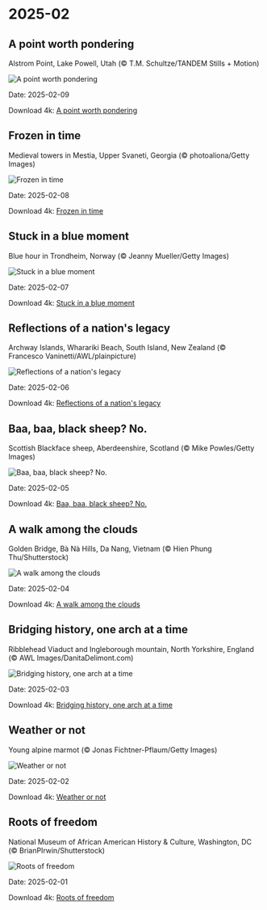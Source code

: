 # 2025-02

## A point worth pondering

Alstrom Point, Lake Powell, Utah (© T.M. Schultze/TANDEM Stills + Motion)

![A point worth pondering](https://bing.com/th?id=OHR.AlstromPoint_EN-US6746094430_UHD.jpg&rf=LaDigue_UHD.jpg&pid=hp&w=1024&h=576&rs=1&c=4)

Date: 2025-02-09

Download 4k: [A point worth pondering](https://bing.com/th?id=OHR.AlstromPoint_EN-US6746094430_UHD.jpg&rf=LaDigue_UHD.jpg&pid=hp&w=3840&h=2160&rs=1&c=4)

## Frozen in time

Medieval towers in Mestia, Upper Svaneti, Georgia (© photoaliona/Getty Images)

![Frozen in time](https://bing.com/th?id=OHR.SnowySvaneti_EN-US6546788330_UHD.jpg&rf=LaDigue_UHD.jpg&pid=hp&w=1024&h=576&rs=1&c=4)

Date: 2025-02-08

Download 4k: [Frozen in time](https://bing.com/th?id=OHR.SnowySvaneti_EN-US6546788330_UHD.jpg&rf=LaDigue_UHD.jpg&pid=hp&w=3840&h=2160&rs=1&c=4)

## Stuck in a blue moment

Blue hour in Trondheim, Norway (© Jeanny Mueller/Getty Images)

![Stuck in a blue moment](https://bing.com/th?id=OHR.BlueNorway_EN-US6457602567_UHD.jpg&rf=LaDigue_UHD.jpg&pid=hp&w=1024&h=576&rs=1&c=4)

Date: 2025-02-07

Download 4k: [Stuck in a blue moment](https://bing.com/th?id=OHR.BlueNorway_EN-US6457602567_UHD.jpg&rf=LaDigue_UHD.jpg&pid=hp&w=3840&h=2160&rs=1&c=4)

## Reflections of a nation's legacy

Archway Islands, Wharariki Beach, South Island, New Zealand (© Francesco Vaninetti/AWL/plainpicture)

![Reflections of a nation's legacy](https://bing.com/th?id=OHR.WhararikiBeach_EN-US3505877495_UHD.jpg&rf=LaDigue_UHD.jpg&pid=hp&w=1024&h=576&rs=1&c=4)

Date: 2025-02-06

Download 4k: [Reflections of a nation's legacy](https://bing.com/th?id=OHR.WhararikiBeach_EN-US3505877495_UHD.jpg&rf=LaDigue_UHD.jpg&pid=hp&w=3840&h=2160&rs=1&c=4)

## Baa, baa, black sheep? No.

Scottish Blackface sheep, Aberdeenshire, Scotland  (© Mike Powles/Getty Images)

![Baa, baa, black sheep? No.](https://bing.com/th?id=OHR.ScottishSheep_EN-US3449526052_UHD.jpg&rf=LaDigue_UHD.jpg&pid=hp&w=1024&h=576&rs=1&c=4)

Date: 2025-02-05

Download 4k: [Baa, baa, black sheep? No.](https://bing.com/th?id=OHR.ScottishSheep_EN-US3449526052_UHD.jpg&rf=LaDigue_UHD.jpg&pid=hp&w=3840&h=2160&rs=1&c=4)

## A walk among the clouds

Golden Bridge, Bà Nà Hills, Da Nang, Vietnam (© Hien Phung Thu/Shutterstock)

![A walk among the clouds](https://bing.com/th?id=OHR.GoldenBridge_EN-US3362533203_UHD.jpg&rf=LaDigue_UHD.jpg&pid=hp&w=1024&h=576&rs=1&c=4)

Date: 2025-02-04

Download 4k: [A walk among the clouds](https://bing.com/th?id=OHR.GoldenBridge_EN-US3362533203_UHD.jpg&rf=LaDigue_UHD.jpg&pid=hp&w=3840&h=2160&rs=1&c=4)

## Bridging history, one arch at a time

Ribblehead Viaduct and Ingleborough mountain, North Yorkshire, England (© AWL Images/DanitaDelimont.com)

![Bridging history, one arch at a time](https://bing.com/th?id=OHR.RibbleheadViaduct_EN-US0244245382_UHD.jpg&rf=LaDigue_UHD.jpg&pid=hp&w=1024&h=576&rs=1&c=4)

Date: 2025-02-03

Download 4k: [Bridging history, one arch at a time](https://bing.com/th?id=OHR.RibbleheadViaduct_EN-US0244245382_UHD.jpg&rf=LaDigue_UHD.jpg&pid=hp&w=3840&h=2160&rs=1&c=4)

## Weather or not

Young alpine marmot (© Jonas Fichtner-Pflaum/Getty Images)

![Weather or not](https://bing.com/th?id=OHR.AustriaMarmot_EN-US0012248153_UHD.jpg&rf=LaDigue_UHD.jpg&pid=hp&w=1024&h=576&rs=1&c=4)

Date: 2025-02-02

Download 4k: [Weather or not](https://bing.com/th?id=OHR.AustriaMarmot_EN-US0012248153_UHD.jpg&rf=LaDigue_UHD.jpg&pid=hp&w=3840&h=2160&rs=1&c=4)

## Roots of freedom

National Museum of African American History & Culture, Washington, DC (© BrianPIrwin/Shutterstock)

![Roots of freedom](https://bing.com/th?id=OHR.AfricanMuseumDC_EN-US9749048351_UHD.jpg&rf=LaDigue_UHD.jpg&pid=hp&w=1024&h=576&rs=1&c=4)

Date: 2025-02-01

Download 4k: [Roots of freedom](https://bing.com/th?id=OHR.AfricanMuseumDC_EN-US9749048351_UHD.jpg&rf=LaDigue_UHD.jpg&pid=hp&w=3840&h=2160&rs=1&c=4)

